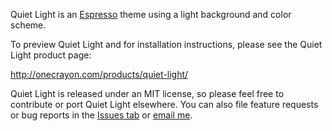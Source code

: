 Quiet Light is an [Espresso][esp] theme using a light background and
color scheme.

To preview Quiet Light and for installation instructions, please see
the Quiet Light product page:

<http://onecrayon.com/products/quiet-light/>

Quiet Light is released under an MIT license, so please feel free to contribute
or port Quiet Light elsewhere. You can also file feature
requests or bug reports in the [Issues tab][issues] or [email me][email].

   [esp]: http://macrabbit.com/espresso/
   [issues]: http://github.com/onecrayon/quiet-light.foam/issues
   [email]: http://onecrayon.com/about/contact/
